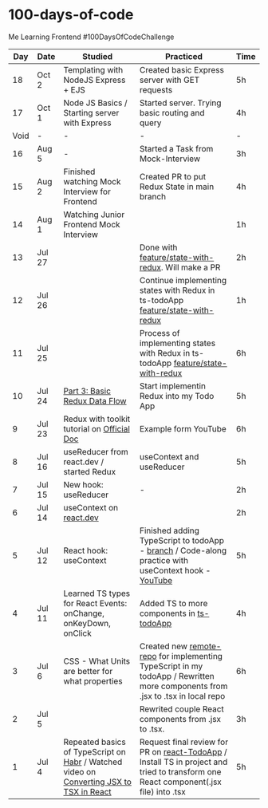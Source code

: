 # 100-days-of-code
Me Learning Frontend #100DaysOfCodeChallenge

| Day | Date | Studied | Practiced | Time |
| - | - | - | - | - |
| 18 | Oct 2 | Templating with NodeJS Express + EJS | Created basic Express server with GET requests | 5h |
| 17 | Oct 1 | Node JS Basics / Starting server with Express | Started server. Trying basic routing and query | 4h |
| Void | - | - | - | - |
| 16 | Aug 5 | - | Started a Task from Mock-Interview | 3h |
| 15 | Aug 2 | Finished watching Mock Interview for Frontend | Created PR to put Redux State in main branch | 4h |
| 14 | Aug 1 | Watching Junior Frontend Mock Interview |  | 1h |
| 13 | Jul 27 |  | Done with [feature/state-with-redux](https://github.com/gudzilla/ts-todoApp/tree/feature/state-with-redux). Will make a PR | 2h |
| 12 | Jul 26 |  | Continue implementing states with Redux in ts-todoApp [feature/state-with-redux](https://github.com/gudzilla/ts-todoApp/tree/feature/state-with-redux) | 1h |
| 11 | Jul 25 |  | Process of implementing states with Redux in ts-todoApp [feature/state-with-redux](https://github.com/gudzilla/ts-todoApp/tree/feature/state-with-redux) | 6h |
| 10 | Jul 24 | [Part 3: Basic Redux Data Flow](https://redux.js.org/tutorials/essentials/part-3-data-flow) | Start implementin Redux into my Todo App | 5h |
| 9 | Jul 23 | Redux with toolkit tutorial on [Official Doc](https://redux.js.org/tutorials/essentials/part-2-app-structure) | Example form YouTube | 6h |
| 8 | Jul 16 | useReducer from react.dev / started Redux | useContext and useReducer | 5h |
| 7 | Jul 15 | New hook: useReducer | - | 2h |
| 6 |Jul 14 | useContext on [react.dev](https://react.dev/reference/react/useContext) |  | 2h |
| 5 | Jul 12 | React hook: useContext | Finished adding TypeScript to todoApp - [branch](https://github.com/gudzilla/ts-todoApp/tree/feature/ts-implementation) / Code-along practice with useContext hook - [YouTube](https://www.youtube.com/watch?v=HYKDUF8X3qI&t=531s) | 5h |
| 4 | Jul 11 | Learned TS types for React Events: onChange, onKeyDown, onClick | Added TS to more components in [ts-todoApp](https://github.com/gudzilla/ts-todoApp) | 4h |
| 3 | Jul 6 | CSS - What Units are better for what properties | Created new [remote-repo](https://github.com/gudzilla/ts-todoApp) for implementing TypeScript in my todoApp / Rewritten more components from .jsx to .tsx in local repo | 6h |
| 2 | Jul 5 |  | Rewrited couple React components from .jsx to .tsx.  | 3h |
| 1 | Jul 4 | Repeated basics of TypeScript on [Habr](https://habr.com/ru/companies/timeweb/articles/707744/) / Watched video on [Converting JSX to TSX in React](https://www.youtube.com/watch?v=cnoM8scJZ98) | Request final review for PR on [react-TodoApp](https://github.com/gudzilla/react-todoApp/pull/1) / Install TS in project and tried to transform one React component(.jsx file) into .tsx | 5h |
